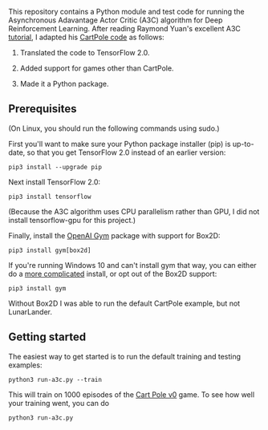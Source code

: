 This repository contains a Python module and test code for running the Asynchronous Adavantage Actor Critic (A3C) algorithm 
for Deep Reinforcement Learning.  After reading Raymond Yuan's excellent A3C
[tutorial](https://medium.com/tensorflow/deep-reinforcement-learning-playing-cartpole-through-asynchronous-advantage-actor-critic-a3c-7eab2eea5296),
I adapted his [CartPole code](https://github.com/tensorflow/models/blob/master/research/a3c_blogpost/a3c_cartpole.py) as follows:

1. Translated the code to TensorFlow 2.0.

2. Added support for games other than CartPole.

3. Made it a Python package.

## Prerequisites

(On Linux, you should run the following commands using sudo.)

First you'll want to make sure your Python package installer (pip) is up-to-date, so that you get TensorFlow 2.0
instead of an earlier version:

```pip3 install --upgrade pip```

Next install TensorFlow 2.0:

```pip3 install tensorflow```

(Because the A3C algorithm uses CPU parallelism rather than GPU, I did not install tensorflow-gpu for this project.)

Finally, install the [OpenAI Gym](https://gym.openai.com) package with support for Box2D:

```pip3 install gym[box2d]```

If you're running Windows 10 and can't install gym that way, you can either do a 
[more complicated](https://medium.com/@sayanmndl21/install-openai-gym-with-box2d-and-mujoco-in-windows-10-e25ee9b5c1d5)
install, or opt out of the Box2D support:

```pip3 install gym```

Without Box2D I was able to run the default CartPole example, but not LunarLander.

## Getting started

The easiest way to get started is to run the default training and testing examples:

```python3 run-a3c.py --train```

This will train on 1000 episodes of the [Cart Pole v0](https://github.com/openai/gym/wiki/CartPole-v0) game. To see how well your training went,
you can do

```python3 run-a3c.py```

